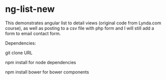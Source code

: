 # ng-list-new

This demonstrates angular list to detail views (original code from Lynda.com course), as well as posting to a csv file with php form and I will still add a form to email contact form.

Dependencies:

git clone URL

npm install for node dependencies

npm install bower for bower components
